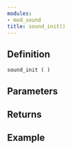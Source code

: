 ```yaml
---
modules:
- mod_sound
title: sound_init()
---
```


## Definition

    sound_init ( )

## Parameters

## Returns

## Example

```
```
